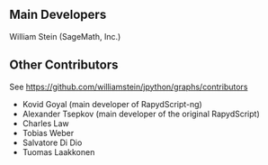 ## Main Developers

William Stein (SageMath, Inc.)

## Other Contributors

See https://github.com/williamstein/jpython/graphs/contributors

- Kovid Goyal (main developer of RapydScript-ng)
- Alexander Tsepkov (main developer of the original RapydScript)
- Charles Law
- Tobias Weber
- Salvatore Di Dio
- Tuomas Laakkonen
